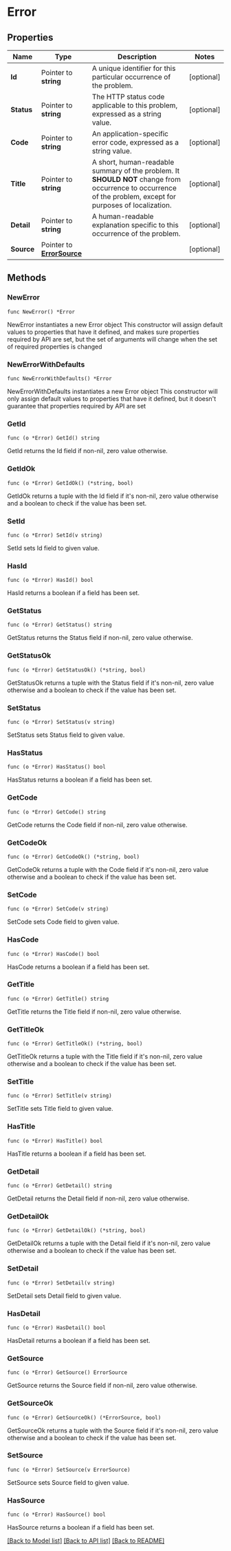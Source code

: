 # Error

## Properties

Name | Type | Description | Notes
------------ | ------------- | ------------- | -------------
**Id** | Pointer to **string** | A unique identifier for this particular occurrence of the problem. | [optional] 
**Status** | Pointer to **string** | The HTTP status code applicable to this problem, expressed as a string value. | [optional] 
**Code** | Pointer to **string** | An application-specific error code, expressed as a string value. | [optional] 
**Title** | Pointer to **string** | A short, human-readable summary of the problem. It **SHOULD NOT** change from occurrence to occurrence of the problem, except for purposes of localization. | [optional] 
**Detail** | Pointer to **string** | A human-readable explanation specific to this occurrence of the problem. | [optional] 
**Source** | Pointer to [**ErrorSource**](Error_source.md) |  | [optional] 

## Methods

### NewError

`func NewError() *Error`

NewError instantiates a new Error object
This constructor will assign default values to properties that have it defined,
and makes sure properties required by API are set, but the set of arguments
will change when the set of required properties is changed

### NewErrorWithDefaults

`func NewErrorWithDefaults() *Error`

NewErrorWithDefaults instantiates a new Error object
This constructor will only assign default values to properties that have it defined,
but it doesn't guarantee that properties required by API are set

### GetId

`func (o *Error) GetId() string`

GetId returns the Id field if non-nil, zero value otherwise.

### GetIdOk

`func (o *Error) GetIdOk() (*string, bool)`

GetIdOk returns a tuple with the Id field if it's non-nil, zero value otherwise
and a boolean to check if the value has been set.

### SetId

`func (o *Error) SetId(v string)`

SetId sets Id field to given value.

### HasId

`func (o *Error) HasId() bool`

HasId returns a boolean if a field has been set.

### GetStatus

`func (o *Error) GetStatus() string`

GetStatus returns the Status field if non-nil, zero value otherwise.

### GetStatusOk

`func (o *Error) GetStatusOk() (*string, bool)`

GetStatusOk returns a tuple with the Status field if it's non-nil, zero value otherwise
and a boolean to check if the value has been set.

### SetStatus

`func (o *Error) SetStatus(v string)`

SetStatus sets Status field to given value.

### HasStatus

`func (o *Error) HasStatus() bool`

HasStatus returns a boolean if a field has been set.

### GetCode

`func (o *Error) GetCode() string`

GetCode returns the Code field if non-nil, zero value otherwise.

### GetCodeOk

`func (o *Error) GetCodeOk() (*string, bool)`

GetCodeOk returns a tuple with the Code field if it's non-nil, zero value otherwise
and a boolean to check if the value has been set.

### SetCode

`func (o *Error) SetCode(v string)`

SetCode sets Code field to given value.

### HasCode

`func (o *Error) HasCode() bool`

HasCode returns a boolean if a field has been set.

### GetTitle

`func (o *Error) GetTitle() string`

GetTitle returns the Title field if non-nil, zero value otherwise.

### GetTitleOk

`func (o *Error) GetTitleOk() (*string, bool)`

GetTitleOk returns a tuple with the Title field if it's non-nil, zero value otherwise
and a boolean to check if the value has been set.

### SetTitle

`func (o *Error) SetTitle(v string)`

SetTitle sets Title field to given value.

### HasTitle

`func (o *Error) HasTitle() bool`

HasTitle returns a boolean if a field has been set.

### GetDetail

`func (o *Error) GetDetail() string`

GetDetail returns the Detail field if non-nil, zero value otherwise.

### GetDetailOk

`func (o *Error) GetDetailOk() (*string, bool)`

GetDetailOk returns a tuple with the Detail field if it's non-nil, zero value otherwise
and a boolean to check if the value has been set.

### SetDetail

`func (o *Error) SetDetail(v string)`

SetDetail sets Detail field to given value.

### HasDetail

`func (o *Error) HasDetail() bool`

HasDetail returns a boolean if a field has been set.

### GetSource

`func (o *Error) GetSource() ErrorSource`

GetSource returns the Source field if non-nil, zero value otherwise.

### GetSourceOk

`func (o *Error) GetSourceOk() (*ErrorSource, bool)`

GetSourceOk returns a tuple with the Source field if it's non-nil, zero value otherwise
and a boolean to check if the value has been set.

### SetSource

`func (o *Error) SetSource(v ErrorSource)`

SetSource sets Source field to given value.

### HasSource

`func (o *Error) HasSource() bool`

HasSource returns a boolean if a field has been set.


[[Back to Model list]](../README.md#documentation-for-models) [[Back to API list]](../README.md#documentation-for-api-endpoints) [[Back to README]](../README.md)


